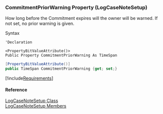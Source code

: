 ﻿### CommitmentPriorWarning Property (LogCaseNoteSetup)

How long before the Commitment expires will the owner will be warned. If not set, no prior warning is given.

Syntax

```vbnet
'Declaration

<PropertyBitValueAttribute()>
Public Property CommitmentPriorWarning As TimeSpan
```

```csharp
[PropertyBitValueAttribute()]
public TimeSpan CommitmentPriorWarning {get; set;}
```

[!include[Requirements](../partials/requirements.md)]

#### Reference

[LogCaseNoteSetup Class](FChoice.Toolkits.Clarify~FChoice.Toolkits.Clarify.Support.LogCaseNoteSetup.md)  
[LogCaseNoteSetup Members](FChoice.Toolkits.Clarify~FChoice.Toolkits.Clarify.Support.LogCaseNoteSetup_members.md)
